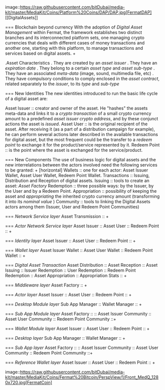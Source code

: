 image::https://raw.githubusercontent.com/bitDubai/media-kit/master/MediaKit/Coins/Platform%20Coins/DAP/DAP.jpg[FermatDAP]
[[DigitalAssets]]

=== Blockchain beyond currency
With the adoption of _Digital Asset Management_ within Fermat, the framework establishes two distinct branches and its interconnected platform sets, one managing crypto currencies that deals with different cases of money transactions and another one, starting with this platform, to manage transactions and services based on digital assets. +

.Asset Characteristics
. They are created by an *asset issuer*
. They have an *expiration date*
. They belong to a certain *asset type* and *asset sub-type*
. They have an associated *meta-data* (image, sound, multimedia file, etc)
. They have compulsory conditions to comply enclosed in the *asset contract*, related separately to the *issuer*, to its *type* and *sub-type*


=== New Identities
The new identities introduced to run the basic life cycle of a digital asset are:

Asset Issuer :: creator and owner of the asset. He "hashes" the assets meta-data and links it to a _crypto transaction_ of a small crypto currency amount to a predefined *asset issuer crypto address*, and by these conjunct actions the asset is *issued*.
Asset User :: is the original recipient of the asset. After receiving it (as a part of a distribution campaign for example), he can perform several actions later described in the available transactions for digital asset, but the most frequent could be the transfer to a _redeem point_ to exchange it for the product/service represented by it.
Redeem Point :: is the point where the asset is exchanged for the service/product.

=== New Components
The use of business logic for digital assets and the new interrelations between the actors involved need the following services to be granted: +
[horizontal]
Wallets :: one for each actor: Asset Issuer Wallet, Asset User Wallet, Redeem Point Wallet.
Transactions :: Issuing, Distribution and Reception of digital assets. 
Issuing :: tools to create an asset: _Asset Factory_
Redemption :: three possible ways: by the Issuer, by the User and by a Redeem Point.
Appropriation :: possibility of keeping the asset and *appropriating* the inherited crypto currency amount (transforming it into its *nominal value* )
Community :: tools to linking the Digital Assets actors among them (Issuer, User and Redeem Point Communities)


=== _Network Service layer_
Asset Transmission :: +

=== _Actor Network Service layer_
Asset Issuer :: 
Asset User ::
Redeem Point :: +

=== _Identity layer_
Asset Issuer :: 
Asset User ::
Redeem Point :: +

=== _Wallet layer_
Asset Issuer Wallet ::
Asset User Wallet ::
Redeem Point Wallet :: +

=== _Digital Asset Transaction_
Asset Distribution ::
Asset Reception :: 
Asset Issuing :: 
Issuer Redemption :: 
User Redemption ::
Redeem Point Redemption ::
Asset Appropriation :: 
Appropriation Stats :: +

=== _Middleware layer_
Asset Factory :: +

=== _Actor layer_
Asset Issuer :: 
Asset User ::
Redeem Point :: +

=== _Desktop Module layer_
Sub App Manager :: 
Wallet Manager :: +

=== _Sub App Module layer_
Asset Factory :: :: 
Asset Issuer Community :: 
Asset User Community ::
Redeem Point Community ::+

=== _Wallet Module layer_
Asset Issuer :: 
Asset User ::
Redeem Point :: +

=== _Desktop layer_
Sub App Manager :: 
Wallet Manager :: +

=== _Sub App layer_
Asset Factory :: :: 
Asset Issuer Community :: 
Asset User Community ::
Redeem Point Community ::+

=== _Reference Wallet layer_
Asset Issuer :: 
Asset User ::
Redeem Point :: +


image::https://raw.githubusercontent.com/bitDubai/media-kit/master/MediaKit/Coins/Fermat%20Bitcoin/PerspView/1/Front_MedQ_1280x720.jpg[FermatCoin]
